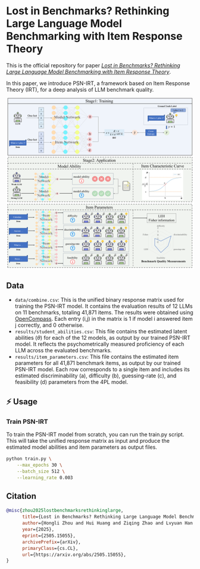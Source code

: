 # Lost in Benchmarks? Rethinking Large Language Model Benchmarking with Item Response Theory

This is the official repository for paper *[Lost in Benchmarks? Rethinking Large Language Model Benchmarking with Item Response Theory](https://arxiv.org/abs/2505.15055)*.

In this paper, we introduce PSN-IRT, a framework based on Item Response Theory (IRT), for a deep analysis of LLM benchmark quality.

![PSN-IRT](https://github.com/Joe-Hall-Lee/PSN-IRT/blob/main/assets/main-fig.png)

## Data
- `data/combine.csv`: This is the unified binary response matrix used for training the PSN-IRT model. It contains the evaluation results of 12 LLMs on 11 benchmarks, totaling 41,871 items. The results were obtained using [OpenCompass](https://github.com/open-compass/opencompass). Each entry (i,j) in the matrix is 1 if model i answered item j correctly, and 0 otherwise.
- `results/student_abilities.csv`: This file contains the estimated latent abilities ($\theta$) for each of the 12 models, as output by our trained PSN-IRT model. It reflects the psychometrically measured proficiency of each LLM across the evaluated benchmarks.
- `results/item_parameters.csv`: This file contains the estimated item parameters for all 41,871 benchmark items, as output by our trained PSN-IRT model. Each row corresponds to a single item and includes its estimated discriminability (a), difficulty (b), guessing-rate (c), and feasibility (d) parameters from the 4PL model.

## ⚡️ Usage

### Train PSN-IRT

To train the PSN-IRT model from scratch, you can run the train.py script. This will take the unified response matrix as input and produce the estimated model abilities and item parameters as output files.

```bash
python train.py \
    --max_epochs 30 \
    --batch_size 512 \
    --learning_rate 0.003
```

## Citation
```bibtex
@misc{zhou2025lostbenchmarksrethinkinglarge,
      title={Lost in Benchmarks? Rethinking Large Language Model Benchmarking with Item Response Theory}, 
      author={Hongli Zhou and Hui Huang and Ziqing Zhao and Lvyuan Han and Huicheng Wang and Kehai Chen and Muyun Yang and Wei Bao and Jian Dong and Bing Xu and Conghui Zhu and Hailong Cao and Tiejun Zhao},
      year={2025},
      eprint={2505.15055},
      archivePrefix={arXiv},
      primaryClass={cs.CL},
      url={https://arxiv.org/abs/2505.15055}, 
}
```